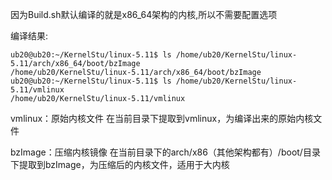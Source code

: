 因为Build.sh默认编译的就是x86_64架构的内核,所以不需要配置选项

编译结果:
```
ub20@ub20:~/KernelStu/linux-5.11$ ls /home/ub20/KernelStu/linux-5.11/arch/x86_64/boot/bzImage
/home/ub20/KernelStu/linux-5.11/arch/x86_64/boot/bzImage
ub20@ub20:~/KernelStu/linux-5.11$ ls /home/ub20/KernelStu/linux-5.11/vmlinux
/home/ub20/KernelStu/linux-5.11/vmlinux
```

vmlinux：原始内核文件
在当前目录下提取到vmlinux，为编译出来的原始内核文件

bzImage：压缩内核镜像
在当前目录下的arch/x86（其他架构都有）/boot/目录下提取到bzImage，为压缩后的内核文件，适用于大内核